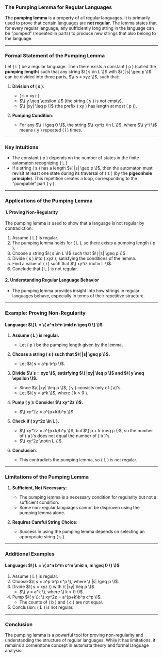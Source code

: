 ### **The Pumping Lemma for Regular Languages**

The **pumping lemma** is a property of all regular languages. It is primarily used to prove that certain languages are **not regular**. The lemma states that for every regular language, any sufficiently long string in the language can be "pumped" (repeated in parts) to produce new strings that also belong to the language.

---

### **Formal Statement of the Pumping Lemma**

Let \( L \) be a regular language. Then there exists a constant \( p \) (called the **pumping length**) such that any string $\( s \in L \)$ with $\( |s| \geq p \)$ can be divided into three parts, $\( s = xyz \)$, such that:

1. **Division of \( s \)**:
   - \( s = xyz \)
   - $\( y \neq \epsilon \)$ (the string \( y \) is not empty).
   - $\( |xy| \leq p \)$ (the prefix \( xy \) has length at most \( p \)).

2. **Pumping Condition**:
   - For any $\( i \geq 0 \)$, the string $\( xy^iz \in L \)$, where $\( y^i \)$ means \( y \) repeated \( i \) times.

---

### **Key Intuitions**

- The constant \( p \) depends on the number of states in the finite automaton recognizing \( L \).
- If a string \( s \) has a length $\( |s| \geq p \)$, then the automaton must revisit at least one state during its traversal of \( s \) (by the **pigeonhole principle**). This repetition creates a loop, corresponding to the "pumpable" part \( y \).

---

### **Applications of the Pumping Lemma**

#### **1. Proving Non-Regularity**
The pumping lemma is used to show that a language is not regular by contradiction:
1. Assume \( L \) is regular.
2. The pumping lemma holds for \( L \), so there exists a pumping length \( p \).
3. Choose a string $\( s \in L \)$ such that $\( |s| \geq p \)$.
4. Divide \( s \) into \( xyz \), satisfying the conditions of the lemma.
5. Find a value of \( i \) such that $\( xy^iz \notin L \)$.
6. Conclude that \( L \) is not regular.

#### **2. Understanding Regular Language Behavior**
- The pumping lemma provides insight into how strings in regular languages behave, especially in terms of their repetitive structure.

---

### **Example: Proving Non-Regularity**

#### **Language**: $\( L = \{ a^n b^n \mid n \geq 0 \} \)$

1. **Assume \( L \) is regular.**
   - Let \( p \) be the pumping length given by the lemma.

2. **Choose a string \( s \) such that $\( |s| \geq p \)$.**
   - Let $\( s = a^p b^p \)$.

3. **Divide $\( s = xyz \)$, satisfying $\( |xy| \leq p \)$ and $\( y \neq \epsilon \)$.**
   - Since $\( |xy| \leq p \)$, \( y \) consists only of \( a\)'s.
   - Let $\( y = a^k \)$, where \( k > 0 \).

4. **Pump \( y \): Consider $\( xy^2z \)$.**
   - $\( xy^2z = a^{p+k}b^p \)$.

5. **Check if \( xy^2z \in L \).**
   - $\( xy^2z = a^{p+k}b^p \)$, but $\( p + k \neq p \)$, so the number of \( a \)'s does not equal the number of \( b \)'s.
   - $\( xy^2z \notin L \)$.

6. **Conclusion**:
   - This contradicts the pumping lemma, so \( L \) is not regular.

---

### **Limitations of the Pumping Lemma**

1. **Sufficient, Not Necessary**:
   - The pumping lemma is a necessary condition for regularity but not a sufficient condition.
   - Some non-regular languages cannot be disproven using the pumping lemma alone.

2. **Requires Careful String Choice**:
   - Success in using the pumping lemma depends on selecting an appropriate string \( s \).

---

### **Additional Examples**

#### **Language**: $\( L = \{ a^n b^m c^m \mid n, m \geq 0 \} \)$

1. Assume \( L \) is regular.
2. Choose $\( s = a^p b^p c^p \), where \( |s| \geq p \)$.
3. Divide $\( s = xyz \) with \( |xy| \leq p \)$.
   - $\( y = a^k \), where \( k > 0 \)$.
4. Pump $\( y \): \( xy^2z = a^{p+k}b^p c^p \)$.
   - The counts of \( b \) and \( c \) are not equal.
5. Conclusion: \( L \) is not regular.

---

### **Conclusion**

The pumping lemma is a powerful tool for proving non-regularity and understanding the structure of regular languages. While it has limitations, it remains a cornerstone concept in automata theory and formal language analysis.
